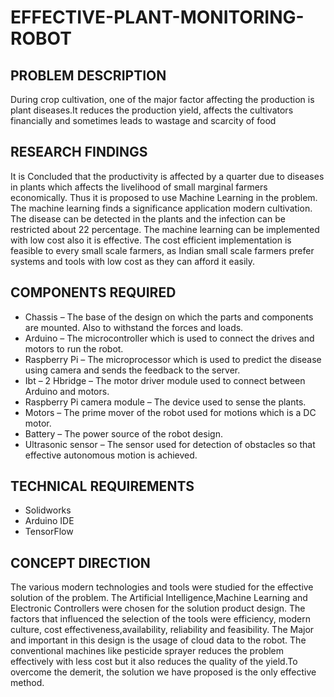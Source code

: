 # EFFECTIVE-PLANT-MONITORING-ROBOT
## PROBLEM DESCRIPTION 
During crop cultivation, one of the major factor affecting the production is plant diseases.It        reduces the production yield, affects the cultivators financially and sometimes leads to wastage      and scarcity of food
## RESEARCH FINDINGS 
It is Concluded that the productivity is affected by a quarter due to diseases in plants which affects the livelihood of small marginal farmers economically. Thus it is proposed to use Machine
Learning in the problem. The machine learning finds a significance application modern cultivation. The disease can be detected in the plants and the infection can be restricted about 22 percentage. The machine learning can be implemented with low cost also it is effective. The cost efficient implementation is feasible to every small scale farmers, as Indian small scale farmers prefer systems and tools with low cost as they can afford it easily.
## COMPONENTS REQUIRED
* Chassis – The base of the design on which the parts and components are mounted. Also to withstand the forces and loads.<br/>
* Arduino – The microcontroller which is used to connect the drives and motors to run the robot.<br/>
* Raspberry Pi – The microprocessor which is used to predict the disease using camera and sends the feedback to the server.<br/>
* Ibt – 2 Hbridge – The motor driver module used to connect between Arduino and motors.<br/>
* Raspberry Pi camera module – The device used to sense the plants.<br/>
* Motors – The prime mover of the robot used for motions which is a DC motor.<br/>
* Battery – The power source of the robot design.<br/>
* Ultrasonic sensor – The sensor used for detection of obstacles so that effective autonomous motion is achieved.<br/>
## TECHNICAL REQUIREMENTS
* Solidworks
* Arduino IDE
* TensorFlow
## CONCEPT DIRECTION
The various modern technologies and tools were studied for the effective solution of the problem. The Artificial Intelligence,Machine Learning and Electronic Controllers were chosen for the solution product design. The factors that influenced the selection of the tools were efficiency, modern culture, cost effectiveness,availability, reliability and feasibility. The Major and important in this design is the usage of cloud data to the robot. The conventional machines like pesticide sprayer reduces the problem effectively with less cost but it also reduces the quality of the yield.To overcome the demerit, the solution we have proposed is the only effective method.
